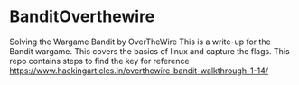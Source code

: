 # BanditOverthewire
Solving the Wargame Bandit by OverTheWire
This is a write-up for the Bandit wargame. This covers the basics of linux and capture the flags.
This repo contains steps to find the key
for reference https://www.hackingarticles.in/overthewire-bandit-walkthrough-1-14/
